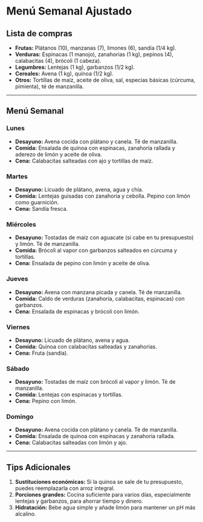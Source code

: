 # Menú Semanal Ajustado

## Lista de compras
- **Frutas:** Plátanos (10), manzanas (7), limones (6), sandía (1/4 kg).  
- **Verduras:** Espinacas (1 manojo), zanahorias (1 kg), pepinos (4), calabacitas (4), brócoli (1 cabeza).  
- **Legumbres:** Lentejas (1 kg), garbanzos (1/2 kg).  
- **Cereales:** Avena (1 kg), quinoa (1/2 kg).  
- **Otros:** Tortillas de maíz, aceite de oliva, sal, especias básicas (cúrcuma, pimienta), té de manzanilla.  

---

## Menú Semanal

### **Lunes**
- **Desayuno:** Avena cocida con plátano y canela. Té de manzanilla.  
- **Comida:** Ensalada de quinoa con espinacas, zanahoria rallada y aderezo de limón y aceite de oliva.  
- **Cena:** Calabacitas salteadas con ajo y tortillas de maíz.  

### **Martes**
- **Desayuno:** Licuado de plátano, avena, agua y chía.  
- **Comida:** Lentejas guisadas con zanahoria y cebolla. Pepino con limón como guarnición.  
- **Cena:** Sandía fresca.  

### **Miércoles**
- **Desayuno:** Tostadas de maíz con aguacate (si cabe en tu presupuesto) y limón. Té de manzanilla.  
- **Comida:** Brócoli al vapor con garbanzos salteados en cúrcuma y tortillas.  
- **Cena:** Ensalada de pepino con limón y aceite de oliva.  

### **Jueves**
- **Desayuno:** Avena con manzana picada y canela. Té de manzanilla.  
- **Comida:** Caldo de verduras (zanahoria, calabacitas, espinacas) con garbanzos.  
- **Cena:** Ensalada de espinacas y brócoli con limón.  

### **Viernes**
- **Desayuno:** Licuado de plátano, avena y agua.  
- **Comida:** Quinoa con calabacitas salteadas y zanahorias.  
- **Cena:** Fruta (sandía).  

### **Sábado**
- **Desayuno:** Tostadas de maíz con brócoli al vapor y limón. Té de manzanilla.  
- **Comida:** Lentejas con espinacas y tortillas.  
- **Cena:** Pepino con limón.  

### **Domingo**
- **Desayuno:** Avena cocida con plátano y canela. Té de manzanilla.  
- **Comida:** Ensalada de quinoa con espinacas y zanahoria rallada.  
- **Cena:** Calabacitas salteadas con limón y ajo.  

---

## Tips Adicionales
1. **Sustituciones económicas:** Si la quinoa se sale de tu presupuesto, puedes reemplazarla con arroz integral.  
2. **Porciones grandes:** Cocina suficiente para varios días, especialmente lentejas y garbanzos, para ahorrar tiempo y dinero.  
3. **Hidratación:** Bebe agua simple y añade limón para mantener un pH más alcalino.